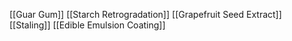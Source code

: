 [[Guar Gum]]
[[Starch Retrogradation]]
[[Grapefruit Seed Extract]]
[[Staling]]
[[Edible Emulsion Coating]]
